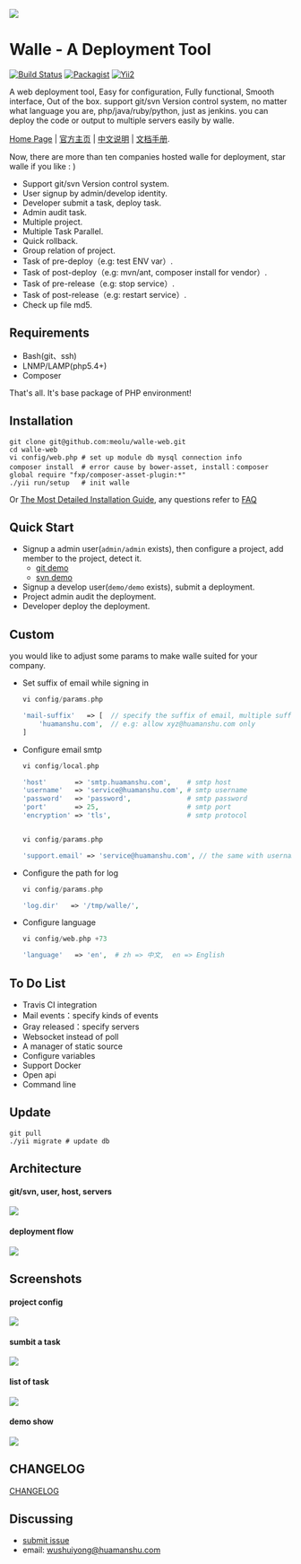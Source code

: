 ![](https://raw.github.com/meolu/walle-web/master/screenshots/logo.jpg)

Walle - A Deployment Tool
=========================
[![Build Status](https://travis-ci.org/meolu/walle-web.svg?branch=master)](https://travis-ci.org/meolu/walle-web)
[![Packagist](https://img.shields.io/packagist/v/meolu/walle-web.svg)](https://packagist.org/packages/meolu/walle-web)
[![Yii2](https://img.shields.io/badge/Powered_by-Yii_Framework-green.svg?style=flat)](http://www.yiiframework.com/)

A web deployment tool, Easy for configuration, Fully functional, Smooth interface, Out of the box.
support git/svn Version control system, no matter what language you are, php/java/ruby/python, just as jenkins. you can deploy the code or output to multiple servers easily by walle.

[Home Page](http://www.huamanshu.com/walle-en.html) | [官方主页](http://www.huamanshu.com/walle.html) | [中文说明](https://github.com/meolu/walle-web/blob/master/docs/README-zh.md) | [文档手册](http://doc.huamanshu.com/%E7%93%A6%E5%8A%9B).

Now, there are more than ten companies hosted walle for deployment, star walle if you like : )

* Support git/svn Version control system.
* User signup by admin/develop identity.
* Developer submit a task, deploy task.
* Admin audit task.
* Multiple project.
* Multiple Task Parallel.
* Quick rollback.
* Group relation of project.
* Task of pre-deploy（e.g: test ENV var）.
* Task of post-deploy（e.g: mvn/ant, composer install for vendor）.
* Task of pre-release（e.g: stop service）.
* Task of post-release（e.g: restart service）.
* Check up file md5.


Requirements
------------

* Bash(git、ssh)
* LNMP/LAMP(php5.4+)
* Composer

That's all. It's base package of PHP environment!


Installation
------------
```
git clone git@github.com:meolu/walle-web.git
cd walle-web
vi config/web.php # set up module db mysql connection info
composer install  # error cause by bower-asset, install：composer global require "fxp/composer-asset-plugin:*"
./yii run/setup   # init walle
```
Or [The Most Detailed Installation Guide](https://github.com/meolu/walle-web/blob/master/docs/install-en.md), any questions refer to [FAQ](https://github.com/meolu/walle-web/blob/master/docs/faq-en.md)

Quick Start
-------------

* Signup a admin user(`admin/admin` exists), then configure a project, add member to the project, detect it.
    * [git demo](https://github.com/meolu/walle-web/blob/master/docs/config-git-en.md)
    * [svn demo](https://github.com/meolu/walle-web/blob/master/docs/config-svn-en.md)
* Signup a develop user(`demo/demo` exists), submit a deployment.
* Project admin audit the deployment.
* Developer deploy the deployment.


Custom
--------
you would like to adjust some params to make walle suited for your company.

* Set suffix of email while signing in
    ```php
    vi config/params.php

    'mail-suffix'   => [  // specify the suffix of email, multiple suffixes are allow.
        'huamanshu.com',  // e.g: allow xyz@huamanshu.com only
    ]
    ```

* Configure email smtp
    ```php
    vi config/local.php

    'host'       => 'smtp.huamanshu.com',    # smtp host
    'username'   => 'service@huamanshu.com', # smtp username
    'password'   => 'password',              # smtp password
    'port'       => 25,                      # smtp port
    'encryption' => 'tls',                   # smtp protocol


    vi config/params.php

    'support.email' => 'service@huamanshu.com', // the same with username of mail module in config/web.php
    ```

* Configure the path for log
    ```php
    vi config/params.php

    'log.dir'   => '/tmp/walle/',
    ```

* Configure language
    ```php
    vi config/web.php +73

    'language'   => 'en',  # zh => 中文,  en => English
    ```


To Do List
----------

- Travis CI integration
- Mail events：specify kinds of events
- Gray released：specify servers
- Websocket instead of poll
- A manager of static source
- Configure variables
- Support Docker
- Open api
- Command line

Update
-----------------
```
git pull
./yii migrate # update db
```


Architecture
------------
#### git/svn, user, host, servers
![](https://raw.github.com/meolu/walle-web/master/screenshots/walle-flow-relation-en.png)

#### deployment flow
![](https://raw.github.com/meolu/walle-web/master/screenshots/walle-flow-en.png)

Screenshots
-----------

#### project config
![](https://raw.github.com/meolu/walle-web/master/screenshots/walle-config-edit-en.jpg)

#### sumbit a task
![](https://raw.github.com/meolu/walle-web/master/screenshots/walle-submit-en.jpg)

#### list of task
![](https://raw.github.com/meolu/walle-web/master/screenshots/walle-dev-list-en.jpg)

#### demo show
![](https://raw.github.com/meolu/walle-web/master/screenshots/walle-en.gif)

## CHANGELOG
[CHANGELOG](https://github.com/meolu/walle-web/blob/master/docs/CHANGELOG.md)


Discussing
----------
- [submit issue](https://github.com/meolu/walle-web/issues/new)
- email: wushuiyong@huamanshu.com
